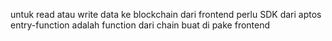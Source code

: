 untuk read atau write data ke blockchain dari frontend perlu SDK dari aptos
entry-function adalah function dari chain buat di pake frontend